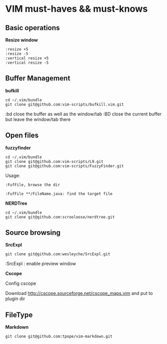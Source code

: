 # VIM must-haves && must-knows

## Basic operations

__Resize window__

    :resize +5 
    :resize -5
    :vertical resize +5
    :vertical resize -5

## Buffer Management

__bufkill__

    cd ~/.vim/bundle
    git clone git@github.com:vim-scripts/bufkill.vim.git

:bd close the buffer as well as the window/tab
:BD close the current buffer but leave the window/tab there

## Open files

__fuzzyfinder__

    cd ~/.vim/bundle
    git clone git@github.com:vim-scripts/L9.git
    git clone git@github.com:vim-scripts/FuzzyFinder.git


Usage:

    :FufFile, browse the dir

    :FufFile **/FileName.java: find the target file

__NERDTree__

    cd ~/.vim/bundle
    git clone git@github.com:scrooloose/nerdtree.git

## Source browsing

__SrcExpl__

    git clone git@github.com:wesleyche/SrcExpl.git

:SrcExpl : enable preview window

__Cscope__

Config cscope

Download  http://cscope.sourceforge.net/cscope_maps.vim and put to plugin dir

## FileType

__Markdown__

    git clone git@github.com:tpope/vim-markdown.git
